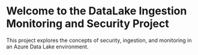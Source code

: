 # Welcome to the DataLake Ingestion Monitoring and Security Project

This project explores the concepts of security, ingestion, and monitoring in an Azure Data Lake environment. 